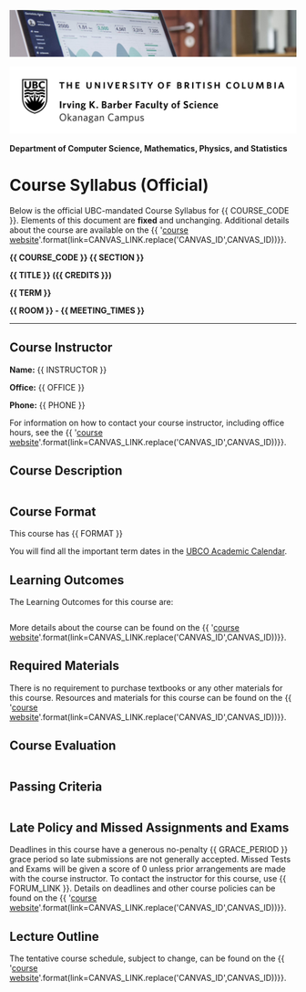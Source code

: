 ![](../images/header.jpg)

![](../images/UBCO_CMPS_header.jpg)

**Department of Computer Science, Mathematics, Physics, and Statistics**

# Course Syllabus (Official)

Below is the official UBC-mandated Course Syllabus for {{ COURSE_CODE }}.
Elements of this document are **fixed** and unchanging.
Additional details about the course are available on the {{ '[course website]({link})'.format(link=CANVAS_LINK.replace('CANVAS_ID',CANVAS_ID))}}.

**{{ COURSE_CODE }} {{ SECTION }}**

**{{ TITLE }} ({{ CREDITS }})**

**{{ TERM }}**

**{{ ROOM }} - {{ MEETING_TIMES }}**

---
## Course Instructor

**Name:** {{ INSTRUCTOR }}

**Office:** {{ OFFICE }}

**Phone:** {{ PHONE }}

For information on how to contact your course instructor, including office hours, see the {{ '[course website]({link})'.format(link=CANVAS_LINK.replace('CANVAS_ID',CANVAS_ID))}}.

## Course Description

```{include} syllabus_bits/calendar_entry.md
```

## Course Format

This course has {{ FORMAT }}

You will find all the important term dates in the [UBCO Academic Calendar](http://www.calendar.ubc.ca/okanagan/index.cfm?go=deadlines).

## Learning Outcomes

The Learning Outcomes for this course are: 

```{include} syllabus_bits/course_LOs.md
```

More details about the course can be found on the {{ '[course website]({link})'.format(link=CANVAS_LINK.replace('CANVAS_ID',CANVAS_ID))}}.

## Required Materials

There is no requirement to purchase textbooks or any other materials for this course.
Resources and materials for this course can be found on the {{ '[course website]({link})'.format(link=CANVAS_LINK.replace('CANVAS_ID',CANVAS_ID))}}.

## Course Evaluation

```{include} syllabus_bits/grading_practices_simple.md
```

## Passing Criteria

```{include} syllabus_bits/passing_requirement.md
```

## Late Policy and Missed Assignments and Exams

Deadlines in this course have a generous no-penalty {{ GRACE_PERIOD }} grace period so late submissions are not generally accepted.
Missed Tests and Exams will be given a score of 0 unless prior arrangements are made with the course instructor.
To contact the instructor for this course, use {{ FORUM_LINK }}.
Details on deadlines and other course policies can be found on the {{ '[course website]({link})'.format(link=CANVAS_LINK.replace('CANVAS_ID',CANVAS_ID))}}.

## Lecture Outline

The tentative course schedule, subject to change, can be found on the {{ '[course website]({link})'.format(link=CANVAS_LINK.replace('CANVAS_ID',CANVAS_ID))}}.

```{include} syllabus_bits/schedule.md
```

```{include} syllabus_bits/policies.md
```